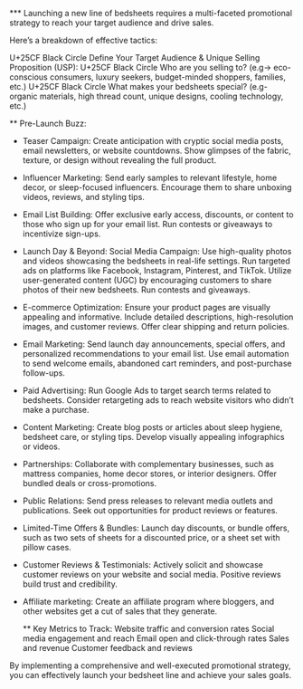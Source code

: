 *** Launching a new line of bedsheets requires a multi-faceted promotional strategy to reach your target audience and drive sales. 

Here’s a breakdown of effective tactics:

U+25CF Black Circle Define Your Target Audience & Unique Selling Proposition (USP):
U+25CF Black Circle Who are you selling to? (e.g-> eco-conscious consumers, luxury seekers, budget-minded shoppers, families, etc.) 
U+25CF Black Circle What makes your bedsheets special? (e.g- organic materials, high thread count, unique designs, cooling technology, etc.)

** Pre-Launch Buzz:

* Teaser Campaign: 
    Create anticipation with cryptic social media posts, email newsletters, or website countdowns. 
    Show glimpses of the fabric, texture, or design without revealing the full product.

* Influencer Marketing: 
    Send early samples to relevant lifestyle, home decor, or sleep-focused influencers. 
    Encourage them to share unboxing videos, reviews, and styling tips.

* Email List Building:
    Offer exclusive early access, discounts, or content to those who sign up for your email list.
    Run contests or giveaways to incentivize sign-ups.

* Launch Day & Beyond:
    Social Media Campaign: 
    Use high-quality photos and videos showcasing the bedsheets in real-life settings. 
    Run targeted ads on platforms like Facebook, Instagram, Pinterest, and TikTok.
    Utilize user-generated content (UGC) by encouraging customers to share photos of their new bedsheets.
    Run contests and giveaways.

* E-commerce Optimization:
    Ensure your product pages are visually appealing and informative.
    Include detailed descriptions, high-resolution images, and customer reviews.
    Offer clear shipping and return policies.

* Email Marketing:
    Send launch day announcements, special offers, and personalized recommendations to your email list.
    Use email automation to send welcome emails, abandoned cart reminders, and post-purchase follow-ups.

* Paid Advertising:
    Run Google Ads to target search terms related to bedsheets.
    Consider retargeting ads to reach website visitors who didn’t make a purchase.

* Content Marketing:
    Create blog posts or articles about sleep hygiene, bedsheet care, or styling tips.
    Develop visually appealing infographics or videos.

* Partnerships:
    Collaborate with complementary businesses, such as mattress companies, home decor stores, or interior designers. 
    Offer bundled deals or cross-promotions.

* Public Relations: 
    Send press releases to relevant media outlets and publications.
    Seek out opportunities for product reviews or features.

* Limited-Time Offers & Bundles:
    Launch day discounts, or bundle offers, such as two sets of sheets for a discounted price, or a sheet set with pillow cases. 

* Customer Reviews & Testimonials:
    Actively solicit and showcase customer reviews on your website and social media.
    Positive reviews build trust and credibility.

* Affiliate marketing:
   Create an affiliate program where bloggers, and other websites get a cut of sales that they generate.

  ** Key Metrics to Track: 
   Website traffic and conversion rates
   Social media engagement and reach 
   Email open and click-through rates
   Sales and revenue
   Customer feedback and reviews


By implementing a comprehensive and well-executed promotional strategy, you can effectively launch your bedsheet line and achieve your sales goals.
